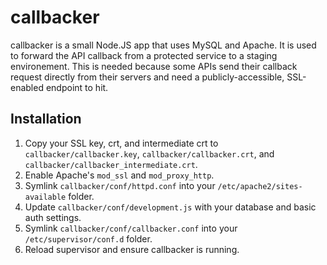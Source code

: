 callbacker
==========

callbacker is a small Node.JS app that uses MySQL and Apache. It is used to forward the API callback from a protected service to a staging environement. This is needed because some APIs send their callback request directly from their servers and need a publicly-accessible, SSL-enabled endpoint to hit.

## Installation
1. Copy your SSL key, crt, and intermediate crt to `callbacker/callbacker.key`, `callbacker/callbacker.crt`, and `callbacker/callbacker_intermediate.crt`.
2. Enable Apache's `mod_ssl` and `mod_proxy_http`.
3. Symlink `callbacker/conf/httpd.conf` into your `/etc/apache2/sites-available` folder.
4. Update `callbacker/conf/development.js` with your database and basic auth settings.
5. Symlink `callbacker/conf/callbacker.conf` into your `/etc/supervisor/conf.d` folder.
6. Reload supervisor and ensure callbacker is running.

